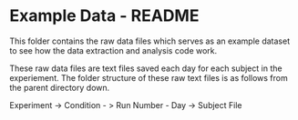 # Example Data - README

This folder contains the raw data files which serves as an example dataset to see how the data extraction and analysis code work.

These raw data files are text files saved each day for each subject in the experiement. The folder structure of these raw text files
is as follows from the parent directory down.

Experiment -> Condition - > Run Number - Day -> Subject File
